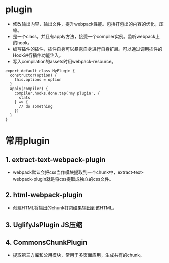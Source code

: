 # plugin

- 修改输出内容，输出文件，提升webpack性能。包括打包出的内容的优化，压缩。
- 是一个class。并且有apply方法，接受一个compiler实例。监听webpack上的hook。
- 编写插件的插件，插件自身可以暴露自身进行自身扩展。可以通过调用插件的Hook进行插件功能注入。
- 写入compilation的assets时用webpack-resource。
```JS
export default class MyPlugin {
  constructor(option) {
    this.options = option
  }
  apply(compiler) {
    compiler.hooks.done.tap('my plugin', {
      stats
    } => {
      // do something
    })
  }
}
```

# 常用plugin
## 1. extract-text-webpack-plugin
- webpack默认会把css当作模块提取到一个chunk中，extract-text-webpack-plugin就是将css提取成独立的css文件。

## 2. html-webpack-plugin
- 创建HTML将输出的chunk打包结果输出到该HTML。

## 3. UglifyJsPlugin JS压缩

## 4. CommonsChunkPlugin
- 提取第三方库和公用模块，常用于多页面应用，生成共有的chunk。